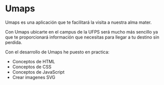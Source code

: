 <h1>Umaps</h1>
<p>Umaps es una aplicación que te facilitará la visita a nuestra alma mater.</p>

<p>Con Umaps ubicarte en el campus de la UFPS será mucho más sencillo ya que te proporcionará información que necesitas para llegar a tu destino sin perdida.</p>

<p>Con el desarrollo de Umaps he puesto en practica: </p>
<ul>
  <li>Conceptos de HTML</li>
  <li>Conceptos de CSS</li>
  <li>Conceptos de JavaScript</li>
  <li>Crear imagenes SVG</li>
</ul> 


